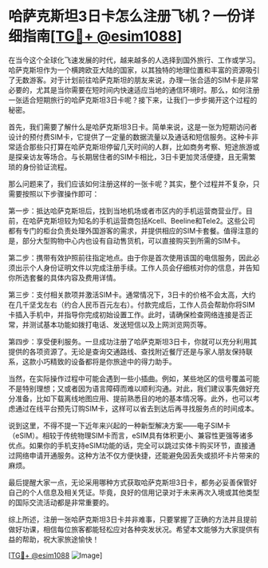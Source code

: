 # 哈萨克斯坦3日卡怎么注册飞机？一份详细指南[[TG💪+ @esim1088](https://t.me/s/esim1088)]

在当今这个全球化飞速发展的时代，越来越多的人选择到国外旅行、工作或学习。哈萨克斯坦作为一个横跨欧亚大陆的国家，以其独特的地理位置和丰富的资源吸引了无数游客。对于计划前往哈萨克斯坦的朋友来说，办理一张合适的SIM卡是非常必要的，尤其是当你需要在短时间内快速适应当地的通信环境时。那么，如何注册一张适合短期旅行的哈萨克斯坦3日卡呢？接下来，让我们一步步揭开这个过程的秘密。

首先，我们需要了解什么是哈萨克斯坦3日卡。简单来说，这是一张为短期访问者设计的预付费SIM卡，它提供了一定量的数据流量以及通话和短信服务。这种卡非常适合那些只打算在哈萨克斯坦停留几天时间的人群，比如商务考察、短途旅游或是探亲访友等场合。与长期居住者的SIM卡相比，3日卡更加灵活便捷，且无需繁琐的身份验证流程。

那么问题来了，我们应该如何注册这样的一张卡呢？其实，整个过程并不复杂，只需要按照以下步骤操作即可：

第一步：抵达哈萨克斯坦后，找到当地机场或者市区内的手机运营商营业厅。目前，在哈萨克斯坦较为知名的手机运营商包括Kcell、Beeline和Tele2。这些公司都有专门的柜台负责处理外国游客的需求，并提供相应的SIM卡套餐。值得注意的是，部分大型购物中心内也设有自动售货机，可以直接购买到所需的SIM卡。

第二步：携带有效护照前往指定地点。由于你是首次使用该国的电信服务，因此必须出示个人身份证明文件以完成注册手续。工作人员会仔细核对你的信息，并告知你所选套餐的具体内容及费用详情。

第三步：支付相关款项并激活SIM卡。通常情况下，3日卡的价格不会太高，大约在几千坚戈左右（约合人民币百元左右）。付款完成后，工作人员会帮助你将SIM卡插入手机中，并指导你完成初始设置工作。此时，请确保检查网络连接是否正常，并测试基本功能如拨打电话、发送短信以及上网浏览网页等。

第四步：享受便利服务。一旦成功注册了哈萨克斯坦3日卡，你就可以充分利用其提供的各项资源了。无论是查询交通路线、查找附近餐厅还是与家人朋友保持联系，这款小巧精致的设备都将是你旅途中的得力助手。

当然，在实际操作过程中可能会遇到一些小插曲。例如，某些地区的信号覆盖可能不是特别理想；又或者因为语言障碍而难以顺利沟通。对此，我们建议事先做好充分准备，比如下载离线地图应用、提前熟悉目的地的基本情况等。此外，也可以考虑通过在线平台预先订购SIM卡，这样可以省去到达后再寻找服务点的时间成本。

说到这里，不得不提一下近年来兴起的一种新型解决方案——电子SIM卡（eSIM）。相较于传统物理SIM卡而言，eSIM具有体积更小、兼容性更强等诸多优点。如果你的手机支持eSIM功能的话，完全可以跳过实体卡购买环节，直接通过网络申请开通服务。这种方法不仅方便快捷，还能避免因丢失或损坏卡片带来的麻烦。

最后提醒大家一点，无论采用哪种方式获取哈萨克斯坦3日卡，都务必妥善保管好自己的个人信息及相关凭证。毕竟，良好的信用记录对于未来再次入境或其他类型的国际交流活动都是非常重要的。

综上所述，注册一张哈萨克斯坦3日卡并非难事，只要掌握了正确的方法并且提前做好功课，相信每位旅客都能轻松应对各种突发状况。希望本文能够为大家提供有益的帮助，祝大家旅途愉快！

[[TG💪+ @esim1088](https://t.me/s/esim1088) ![Image](https://i.postimg.cc/4NQfJmqS/Snipaste-2025-05-13-00-14-12.png)]
